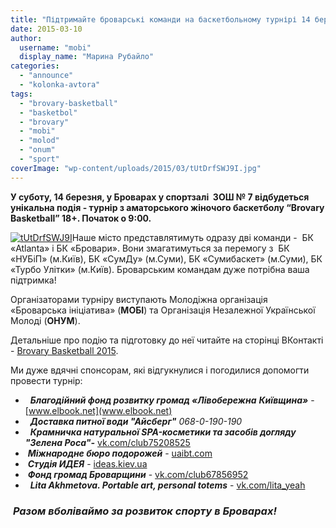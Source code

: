 ```yaml
---
title: "Підтримайте броварські команди на баскетбольному турнірі 14 березня"
date: 2015-03-10
author: 
  username: "mobi"
  display_name: "Марина Рубайло"
categories: 
  - "announce"
  - "kolonka-avtora"
tags: 
  - "brovary-basketball"
  - "basketbol"
  - "brovary"
  - "mobi"
  - "molod"
  - "onum"
  - "sport"
coverImage: "wp-content/uploads/2015/03/tUtDrfSWJ9I.jpg"
---
```


**У суботу, 14 березня, у Броварах у спортзалі  ЗОШ № 7 відбудеться унікальна подія - турнір з аматорського жіночого баскетболу “Brovary Basketball” 18+. Початок о 9:00.**

[![tUtDrfSWJ9I](https://mpz.brovary.org/wp-content/uploads/2015/03/tUtDrfSWJ9I.jpg)](https://mpz.brovary.org/wp-content/uploads/2015/03/tUtDrfSWJ9I.jpg)Наше місто представлятимуть одразу дві команди -  БК «Atlanta» і БК «Бровари». Вони змагатимуться за перемогу з  БК «НУБіП» (м.Київ), БК «СумДу» (м.Суми), БК «Сумибаскет» (м.Суми), БК «Турбо Улітки» (м.Київ). Броварським командам дуже потрібна ваша підтримка!

Організаторами турніру виступають Молодіжна організація «Броварська ініціатива» (**МОБІ**) та Організація Незалежної Української Молоді (**ОНУМ**).

Детальніше про подію та підготовку до неї читайте на сторінці ВКонтакті - [Brovary Basketball 2015](https://vk.com/brovary_basketball_15).

Ми дуже вдячні спонсорам, які відгукнулися і погодилися допомогти провести турнір:

-   **_Благодійний фонд розвитку громад «Лівобережна_** **_Київщина»_** - [www.elbook.net](www.elbook.net)
-   **_Доставка питної води "Айсберг"_** _068-0-190-190_
-   **_Крамничка натуральної SPA-косметики та засобів догляду "Зелена Роса"-_** [vk.com/club75208525](vk.com/club75208525)
-  **_Міжнародне бюро подорожей_** - [uaibt.com](https://uaibt.com)
-  **_Студія ИДЕЯ_** - [ideas.kiev.ua](https://ideas.kiev.ua)
-  **_Фонд громад Броварщини_** - [vk.com/club67856952](vk.com/club67856952)
-   **_Lita Akhmetova. Portable art, personal totems_** - [vk.com/lita\_yeah](vk.com/lita_yeah)

###  _Разом вболіваймо за розвиток спорту в Броварах!_
